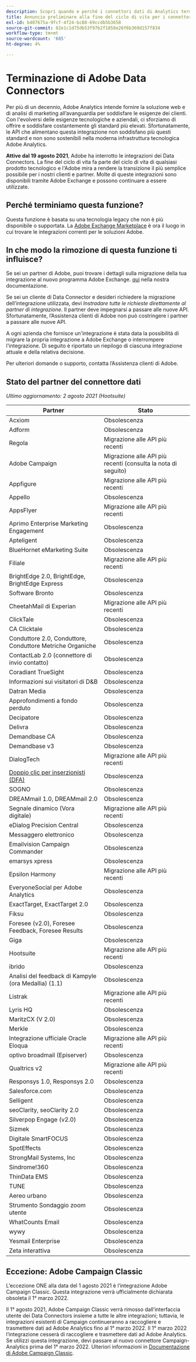 ```yaml
---
description: Scopri quando e perché i connettori dati di Analytics termineranno.
title: Annuncio preliminare alla fine del ciclo di vita per i connettori dati di Analytics
exl-id: b407675a-9fcf-4f24-bc88-69ccdb5b3658
source-git-commit: 82e1c1d75db53f97b2f1858e26f6b369d157f834
workflow-type: tm+mt
source-wordcount: '685'
ht-degree: 4%

---
```


# Terminazione di Adobe Data Connectors

Per più di un decennio, Adobe Analytics intende fornire la soluzione web e di analisi di marketing all’avanguardia per soddisfare le esigenze dei clienti. Con l&#39;evolversi delle esigenze tecnologiche e aziendali, ci sforziamo di offrire e soddisfare costantemente gli standard più elevati.  Sfortunatamente, le API che alimentano questa integrazione non soddisfano più questi standard e non sono sostenibili nella moderna infrastruttura tecnologica Adobe Analytics.

**Attive dal 19 agosto 2021**, Adobe ha interrotto le integrazioni dei Data Connectors. La fine del ciclo di vita fa parte del ciclo di vita di qualsiasi prodotto tecnologico e l&#39;Adobe mira a rendere la transizione il più semplice possibile per i nostri clienti e partner. Molte di queste integrazioni sono disponibili tramite Adobe Exchange e possono continuare a essere utilizzate.

## Perché terminiamo questa funzione?

Questa funzione è basata su una tecnologia legacy che non è più disponibile o supportata. La [Adobe Exchange Marketplace](https://exchange.adobe.com/experiencecloud.analytics.html#product) è ora il luogo in cui trovare le integrazioni correnti per le soluzioni Adobe.

## In che modo la rimozione di questa funzione ti influisce?

Se sei un partner di Adobe, puoi trovare i dettagli sulla migrazione della tua integrazione al nuovo programma Adobe Exchange. [qui](https://adobeexchangeec.zendesk.com/hc/en-us/articles/360003867071-Adobe-Analytics-Integration-Tools) nella nostra documentazione.

Se sei un cliente di Data Connector e desideri richiedere la migrazione dell’integrazione utilizzata, devi *Instradare tutte le richieste direttamente al partner di integrazione*. Il partner deve impegnarsi a passare alle nuove API. Sfortunatamente, l’Assistenza clienti di Adobe non può costringere i partner a passare alle nuove API.

A ogni azienda che fornisce un&#39;integrazione è stata data la possibilità di migrare la propria integrazione a Adobe Exchange o interrompere l&#39;integrazione. Di seguito è riportato un riepilogo di ciascuna integrazione attuale e della relativa decisione.

Per ulteriori domande o supporto, contatta l’Assistenza clienti di Adobe.

## Stato del partner del connettore dati

*Ultimo aggiornamento: 2 agosto 2021 (Hootsuite)*

| Partner | Stato |
| --- | --- |
| Acxiom | Obsolescenza |
| Adform | Obsolescenza |
| Regola | Migrazione alle API più recenti |
| Adobe Campaign | Migrazione alle API più recenti (consulta la nota di seguito) |
| Appfigure | Migrazione alle API più recenti |
| Appello | Obsolescenza |
| AppsFlyer | Migrazione alle API più recenti |
| Aprimo Enterprise Marketing Engagement | Obsolescenza |
| Apteligent | Obsolescenza |
| BlueHornet eMarketing Suite | Obsolescenza |
| Filiale | Migrazione alle API più recenti |
| BrightEdge 2.0, BrightEdge, BrightEdge Express | Obsolescenza |
| Software Bronto | Obsolescenza |
| CheetahMail di Experian | Migrazione alle API più recenti |
| ClickTale | Obsolescenza |
| CA Clicktale | Obsolescenza |
| Conduttore 2.0, Conduttore, Conduttore Metriche Organiche | Obsolescenza |
| ContactLab 2.0 (connettore di invio contatto) | Obsolescenza |
| Coradiant TrueSight | Obsolescenza |
| Informazioni sui visitatori di D&amp;B | Obsolescenza |
| Datran Media | Obsolescenza |
| Approfondimenti a fondo perduto | Obsolescenza |
| Decipatore | Obsolescenza |
| Delivra | Obsolescenza |
| Demandbase CA | Obsolescenza |
| Demandbase v3 | Obsolescenza |
| DialogTech | Migrazione alle API più recenti |
| [Doppio clic per inserzionisti (DFA)](/help/import/data-connectors/dfa-data-connector-analytics/dfa-eol.md) | Obsolescenza |
| SOGNO | Obsolescenza |
| DREAMmail 1.0, DREAMmail 2.0 | Obsolescenza |
| Segnale dinamico (Vora digitale) | Migrazione alle API più recenti |
| eDialog Precision Central | Obsolescenza |
| Messaggero elettronico | Obsolescenza |
| Emailvision Campaign Commander | Obsolescenza |
| emarsys xpress | Obsolescenza |
| Epsilon Harmony | Migrazione alle API più recenti |
| EveryoneSocial per Adobe Analytics | Obsolescenza |
| ExactTarget, ExactTarget 2.0 | Obsolescenza |
| Fiksu | Obsolescenza |
| Foresee (v2.0), Foresee Feedback, Foresee Results | Obsolescenza |
| Giga | Obsolescenza |
| Hootsuite | Migrazione alle API più recenti |
| ibrido | Obsolescenza |
| Analisi del feedback di Kampyle (ora Medallia) (1.1) | Obsolescenza |
| Listrak | Migrazione alle API più recenti |
| Lyris HQ | Obsolescenza |
| MaritzCX (V 2.0) | Obsolescenza |
| Merkle | Obsolescenza |
| Integrazione ufficiale Oracle Eloqua | Migrazione alle API più recenti |
| optivo broadmail (Episerver) | Obsolescenza |
| Qualtrics v2 | Migrazione alle API più recenti |
| Responsys 1.0, Responsys 2.0 | Obsolescenza |
| Salesforce.com | Obsolescenza |
| Selligent | Obsolescenza |
| seoClarity, seoClarity 2.0 | Obsolescenza |
| Silverpop Engage (v2.0) | Obsolescenza |
| Sizmek | Obsolescenza |
| Digitale SmartFOCUS | Obsolescenza |
| SpotEffects | Obsolescenza |
| StrongMail Systems, Inc | Obsolescenza |
| Sindrome!360 | Obsolescenza |
| ThinData EMS | Obsolescenza |
| TUNE | Obsolescenza |
| Aereo urbano | Obsolescenza |
| Strumento Sondaggio zoom utente | Obsolescenza |
| WhatCounts Email | Obsolescenza |
| wywy | Obsolescenza |
| Yesmail Enterprise | Obsolescenza |
| Zeta interattiva | Obsolescenza |

## Eccezione: Adobe Campaign Classic

L’eccezione ONE alla data del 1 agosto 2021 è l’integrazione Adobe Campaign Classic. Questa integrazione verrà ufficialmente dichiarata obsoleta il 1° marzo 2022.

Il 1° agosto 2021, Adobe Campaign Classic verrà rimosso dall’interfaccia utente dei Data Connectors insieme a tutte le altre integrazioni; tuttavia, le integrazioni esistenti di Campaign continueranno a raccogliere e trasmettere dati ad Adobe Analytics fino al 1° marzo 2022. Il 1° marzo 2022 l’integrazione cesserà di raccogliere e trasmettere dati ad Adobe Analytics. Se utilizzi questa integrazione, devi passare al nuovo connettore Campaign-Analytics prima del 1° marzo 2022. Ulteriori informazioni in [Documentazione di Adobe Campaign Classic](https://experienceleague.adobe.com/docs/campaign-classic/using/release-notes/aa-connector-migration.html).
